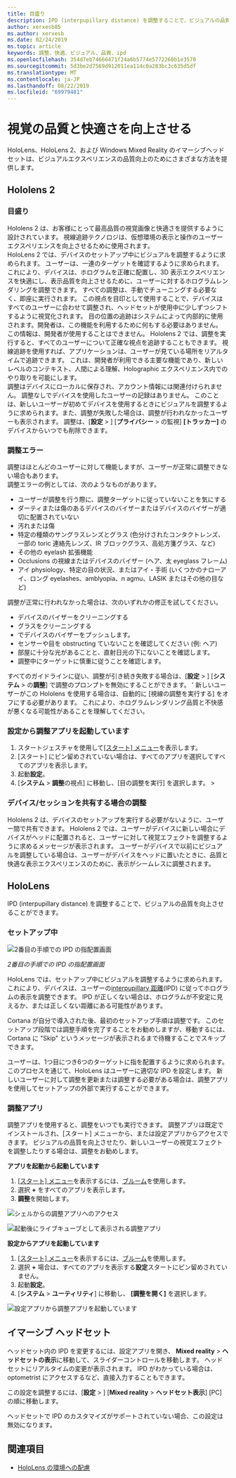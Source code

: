 ```yaml
---
title: 目盛り
description: IPD (interpupillary distance) を調整することで、ビジュアルの品質を向上させることができます。 HoloLens および Windows Mixed Reality イマーシブヘッドセットは、IPD をカスタマイズする方法を提供します。
author: xerxesb85
ms.author: xerxesb
ms.date: 02/24/2019
ms.topic: article
keywords: 調整、快適、ビジュアル、品質、ipd
ms.openlocfilehash: 354d7eb74666471f24a6b5774e5772260b1e3570
ms.sourcegitcommit: 5d3be2d7569d912011ea114c0a283bc3c635d5df
ms.translationtype: MT
ms.contentlocale: ja-JP
ms.lasthandoff: 08/22/2019
ms.locfileid: "69979481"
---
```

# <a name="improve-visual-quality-and-comfort"></a>視覚の品質と快適さを向上させる
HoloLens、HoloLens 2、および Windows Mixed Reality のイマーシブヘッドセットは、ビジュアルエクスペリエンスの品質向上のためにさまざまな方法を提供します。 

## <a name="hololens-2"></a>Hololens 2

### <a name="calibration"></a>目盛り

Hololens 2 は、お客様にとって最高品質の視覚画像と快適さを提供するように設計されています。 視線追跡テクノロジは、仮想環境の表示と操作のユーザーエクスペリエンスを向上させるために使用されます。  
HoloLens 2 では、デバイスのセットアップ中にビジュアルを調整するように求められます。 ユーザーは、一連のターゲットを確認するように求められます。 これにより、デバイスは、ホログラムを正確に配置し、3D 表示エクスペリエンスを快適にし、表示品質を向上させるために、ユーザーに対するホログラムレンダリングを調整できます。 すべての調整は、手動でチューニングする必要なく、即座に実行されます。 この視点を目印として使用することで、デバイスはすべてのユーザーに合わせて調整され、ヘッドセットが使用中に少しずつシフトするように視覚化されます。 目の位置の追跡はシステムによって内部的に使用されます。開発者は、この機能を利用するために何もする必要はありません。 この情報は、開発者が使用することはできません。 Hololens 2 では、調整を実行すると、すべてのユーザーについて正確な視点を追跡することもできます。 視線追跡を使用すれば、アプリケーションは、ユーザーが見ている場所をリアルタイムで追跡できます。 これは、開発者が利用できる主要な機能であり、新しいレベルのコンテキスト、人間による理解、Holographic エクスペリエンス内でのやり取りを可能にします。  
調整はデバイスにローカルに保存され、アカウント情報には関連付けられません。 調整なしでデバイスを使用したユーザーの記録はありません。 このことは、新しいユーザーが初めてデバイスを使用するときにビジュアルを調整するように求められます。また、調整が失敗した場合は、調整が行われなかったユーザーも表示されます。 調整は、[**設定** > ] [**プライバシー** > の監視] **[トラッカー]** のデバイスからいつでも削除できます。 

### <a name="calibration-failures"></a>調整エラー

調整はほとんどのユーザーに対して機能しますが、ユーザーが正常に調整できない場合もあります。  
調整エラーの例としては、次のようなものがあります。
- ユーザーが調整を行う際に、調整ターゲットに従っていないことを気にする
- ダーティまたは傷のあるデバイスのバイザーまたはデバイスのバイザーが適切に配置されていない 
- 汚れまたは傷
- 特定の種類のサングラスレンズとグラス (色分けされたコンタクトレンズ、一部の toric 連絡先レンズ、IR ブロックグラス、高処方箋グラス、など)
- その他の eyelash 拡張機能
- Occlusions の視線またはデバイスのバイザー (ヘア、太 eyeglass フレーム)
- アイ physiology、特定の目の状況、またはアイ・手術 (いくつかのナローアイ、ロング eyelashes、amblyopia、n agmu、LASIK またはその他の目など)

調整が正常に行われなかった場合は、次のいずれかの修正を試してください。 
- デバイスのバイザーをクリーニングする
- グラスをクリーニングする
- でデバイスのバイザーをプッシュします。
- センサーや目を obstructing ていないことを確認してください (例: ヘア) 
- 部屋に十分な光があることと、直射日光の下にないことを確認します。
- 調整中にターゲットに慎重に従うことを確認します。

すべてのガイドラインに従い、調整が引き続き失敗する場合は、[**設定** > ] [**システム** > の**調整**] で調整のプロンプトを無効にすることができます。 ' 新しいユーザーがこの Hololens を使用する場合は、自動的に [視線の調整を実行する] をオフにする必要があります。 これにより、ホログラムレンダリング品質と不快感が悪くなる可能性があることを理解してください。

### <a name="launching-the-calibration-app-from-settings"></a>設定から調整アプリを起動しています
1. スタートジェスチャを使用して[[スタート] メニュー](navigating-the-windows-mixed-reality-home.md#start-menu)を表示します。
2. [スタート] にピン留めされていない場合は、すべてのアプリを選択してすべてのアプリを表示します。
3. 起動**設定**。
4. [**システム** > **調整**の視点] に移動し、[目の調整を実行] を選択します。 > 

### <a name="calibration-when-sharing-a-device--session"></a>デバイス/セッションを共有する場合の調整

Hololens 2 は、デバイスのセットアップを実行する必要がないように、ユーザー間で共有できます。 Hololens 2 では、ユーザーがデバイスに新しい場合にデバイスがヘッドに配置されると、ユーザーに対して視覚エフェクトを調整するように求めるメッセージが表示されます。 ユーザーがデバイスで以前にビジュアルを調整している場合は、ユーザーがデバイスをヘッドに置いたときに、品質と快適な表示エクスペリエンスのために、表示がシームレスに調整されます。 


## <a name="hololens"></a>HoloLens

IPD (interpupillary distance) を調整することで、ビジュアルの品質を向上させることができます。

### <a name="during-setup"></a>セットアップ中

![2番目の手順での IPD の指配置画面](images/ipd-finger-alignment-300px.jpg)<br>

*2番目の手順での IPD の指配置画面*

HoloLens では、セットアップ中にビジュアルを調整するように求められます。 これにより、デバイスは、ユーザーの[interpupillary 距離](https://en.wikipedia.org/wiki/Interpupillary_distance)(IPD) に従ってホログラムの表示を調整できます。 IPD が正しくない場合は、ホログラムが不安定に見えるか、または正しくない距離にある可能性があります。

Cortana が自分で導入された後、最初のセットアップ手順は調整です。 このセットアップ段階では調整手順を完了することをお勧めしますが、移動するには、Cortana に "Skip" というメッセージが表示されるまで待機することでスキップできます。

ユーザーは、1つ目につき6つのターゲットに指を配置するように求められます。 このプロセスを通じて、HoloLens はユーザーに適切な IPD を設定します。 新しいユーザーに対して調整を更新または調整する必要がある場合は、調整アプリを使用してセットアップの外部で実行することができます。

### <a name="calibration-app"></a>調整アプリ

調整アプリを使用すると、調整をいつでも実行できます。 調整アプリは既定でインストールされ、[スタート] メニューから、または設定アプリからアクセスできます。 ビジュアルの品質を向上させたり、新しいユーザーの視覚エフェクトを調整したりする場合は、調整をお勧めします。

**アプリを起動から起動しています**
1. [[スタート] メニュー](navigating-the-windows-mixed-reality-home.md#start-menu)を表示するには、[ブルーム](gestures.md#bloom)を使用します。
2. 選択 **+** をすべてのアプリを表示します。
3. **調整**を開始します。

![シェルからの調整アプリへのアクセス](images/calibration-shell.png)

![起動後にライブキューブとして表示される調整アプリ](images/calibration-livecube-200px.png)

**設定からアプリを起動しています**
1. [[スタート] メニュー](navigating-the-windows-mixed-reality-home.md#start-menu)を表示するには、[ブルーム](gestures.md#bloom)を使用します。
2. 選択 **+** 場合は、すべてのアプリを表示する**設定**スタートにピン留めされていません。
3. 起動**設定**。
4. [**システム** > **ユーティリティ**] に移動し、 **[調整を開く]** を選択します。

![設定アプリから調整アプリを起動しています](images/calibration-settings-500px.jpg)


## <a name="immersive-headsets"></a>イマーシブ ヘッドセット

ヘッドセット内の IPD を変更するには、設定アプリを開き、 **Mixed reality** > **ヘッドセットの表示**に移動して、スライダーコントロールを移動します。 ヘッドセットにリアルタイムの変更が表示されます。 IPD がわかっている場合は、optometrist にアクセスするなど、直接入力することもできます。

この設定を調整するには、[**設定** > ] [**Mixed reality** > **ヘッドセット表示**] [PC] の順に移動します。

ヘッドセットで IPD のカスタマイズがサポートされていない場合、この設定は無効になります。

## <a name="see-also"></a>関連項目
* [HoloLens の環境への配慮](environment-considerations-for-hololens.md)

